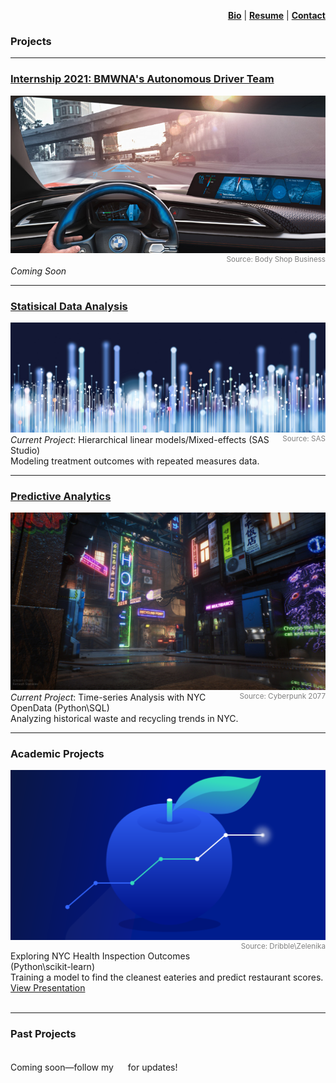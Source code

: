<p align="right">
  <a href="https://zenjen-devs.github.io/bio"><b>Bio</b></a> |
  <a href="https://zenjen-devs.github.io/pdfs/JenArriaza_Resume.pdf"><b>Resume</b></a> |
    <a href="mailto:jen.arriaza@nyu.edu"><b>Contact</b></a>
  
  </p>


### Projects

---

### [Internship 2021: BMWNA's Autonomous Driver Team](/internship2021)

<a href="https://zenjen-devs.github.io/internship2021"><img src="images/BMW-Intel.jpg?raw=true"/></a>
<br>
<span style="float:right; color: gray;"><sup>Source: Body Shop Business</sup></span>
<br>
<i>Coming Soon</i>
<br>


---

### [Statisical Data Analysis](/statisticaldataanalysis)

<a href="https://zenjen-devs.github.io/statisticaldataanalysis"><img src="images/dataprofessionals.JPG?raw=true"/></a>
<span style="float:right; color: gray;"><sup>Source: SAS</sup></span>
<br>
<i>Current Project</i>: Hierarchical linear models/Mixed-effects (SAS Studio)
<br>
Modeling treatment outcomes with repeated measures data.
<br>

---

### [Predictive Analytics](http://example.com/)
<a href="predictiveanalytics.md"><img src="images/civilizationfiction.jpg?raw=true"/></a>
<span style="float:right; color: gray;"><sup>Source: Cyberpunk 2077</sup></span>
<br>
<i>Current Project</i>: Time-series Analysis with NYC OpenData (Python\SQL)
<br>
Analyzing historical waste and recycling trends in NYC.
<br>

---

<h3> Academic Projects</h3>
<a href="/pdf/sample_presentation.pdf"><img src="images/analytics-apple2.png?raw=true"/></a>
<span style="float:right; color: gray;"><sup>Source: Dribble\Zelenika</sup></span>
<br>

Exploring NYC Health Inspection Outcomes (Python\scikit-learn)
<br>
Training a model to find the cleanest eateries and predict restaurant scores.
<br>
[View Presentation](/pdf/sample_presentation.pdf)
<br>
<br>

---


### Past Projects
<br>
Coming soon—follow my <a href="http://www.instagram.com/zenjen.io"><img src="https://image.flaticon.com/icons/png/128/174/174855.png" height="15" width="15"/></a> for updates!



<!-- Remove above link if you don't want to attibute -->
